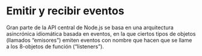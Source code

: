 # Emitir y recibir eventos

Gran parte de la API central de Node.js se basa en una 
arquitectura asincrónica idiomática basada en eventos, 
en la que ciertos tipos de objetos (llamados “emisores”) 
emiten eventos con nombre que hacen que se llame a los 
8-objetos de función (“listeners”).